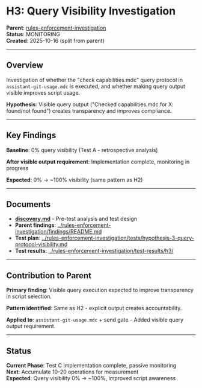 # H3: Query Visibility Investigation

**Parent**: [rules-enforcement-investigation](../rules-enforcement-investigation/)  
**Status**: MONITORING  
**Created**: 2025-10-16 (split from parent)

---

## Overview

Investigation of whether the "check capabilities.mdc" query protocol in `assistant-git-usage.mdc` is executed, and whether making query output visible improves script usage.

**Hypothesis**: Visible query output ("Checked capabilities.mdc for X: found/not found") creates transparency and improves compliance.

---

## Key Findings

**Baseline**: 0% query visibility (Test A - retrospective analysis)

**After visible output requirement**: Implementation complete, monitoring in progress

**Expected**: 0% → ~100% visibility (same pattern as H2)

---

## Documents

- **[discovery.md](discovery.md)** - Pre-test analysis and test design
- **Parent findings**: [../rules-enforcement-investigation/findings/README.md](../rules-enforcement-investigation/findings/README.md)
- **Test plan**: [../rules-enforcement-investigation/tests/hypothesis-3-query-protocol-visibility.md](../rules-enforcement-investigation/tests/hypothesis-3-query-protocol-visibility.md)
- **Test results**: [../rules-enforcement-investigation/test-results/h3/](../rules-enforcement-investigation/test-results/h3/)

---

## Contribution to Parent

**Primary finding**: Visible query execution expected to improve transparency in script selection.

**Pattern identified**: Same as H2 - explicit output creates accountability.

**Applied to**: `assistant-git-usage.mdc` + send gate - Added visible query output requirement.

---

## Status

**Current Phase**: Test C implementation complete, passive monitoring  
**Next**: Accumulate 10-20 operations for measurement  
**Expected**: Query visibility 0% → ~100%, improved script awareness
